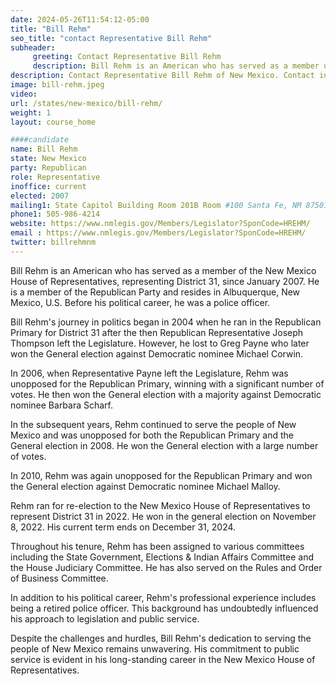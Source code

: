 ```yaml
---
date: 2024-05-26T11:54:12-05:00
title: "Bill Rehm"
seo_title: "contact Representative Bill Rehm"
subheader:
     greeting: Contact Representative Bill Rehm
     description: Bill Rehm is an American who has served as a member of the New Mexico House of Representatives, representing District 31, since January 2007.
description: Contact Representative Bill Rehm of New Mexico. Contact information for Bill Rehm includes email address, phone number, and mailing address.
image: bill-rehm.jpeg
video:
url: /states/new-mexico/bill-rehm/
weight: 1
layout: course_home

####candidate
name: Bill Rehm
state: New Mexico
party: Republican
role: Representative
inoffice: current
elected: 2007
mailing1: State Capitol Building Room 201B Room #100 Santa Fe, NM 87501
phone1: 505-986-4214
website: https://www.nmlegis.gov/Members/Legislator?SponCode=HREHM/
email : https://www.nmlegis.gov/Members/Legislator?SponCode=HREHM/
twitter: billrehmnm
---
```

Bill Rehm is an American who has served as a member of the New Mexico House of Representatives, representing District 31, since January 2007. He is a member of the Republican Party and resides in Albuquerque, New Mexico, U.S. Before his political career, he was a police officer.

Bill Rehm's journey in politics began in 2004 when he ran in the Republican Primary for District 31 after the then Republican Representative Joseph Thompson left the Legislature. However, he lost to Greg Payne who later won the General election against Democratic nominee Michael Corwin.

In 2006, when Representative Payne left the Legislature, Rehm was unopposed for the Republican Primary, winning with a significant number of votes. He then won the General election with a majority against Democratic nominee Barbara Scharf.

In the subsequent years, Rehm continued to serve the people of New Mexico and was unopposed for both the Republican Primary and the General election in 2008. He won the General election with a large number of votes.

In 2010, Rehm was again unopposed for the Republican Primary and won the General election against Democratic nominee Michael Malloy.

Rehm ran for re-election to the New Mexico House of Representatives to represent District 31 in 2022. He won in the general election on November 8, 2022. His current term ends on December 31, 2024.

Throughout his tenure, Rehm has been assigned to various committees including the State Government, Elections & Indian Affairs Committee and the House Judiciary Committee. He has also served on the Rules and Order of Business Committee.

In addition to his political career, Rehm's professional experience includes being a retired police officer. This background has undoubtedly influenced his approach to legislation and public service.

Despite the challenges and hurdles, Bill Rehm's dedication to serving the people of New Mexico remains unwavering. His commitment to public service is evident in his long-standing career in the New Mexico House of Representatives.

